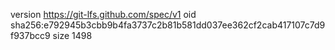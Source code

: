 version https://git-lfs.github.com/spec/v1
oid sha256:e792945b3cbb9b4fa3737c2b81b581dd037ee362cf2cab417107c7d9f937bcc9
size 1498
